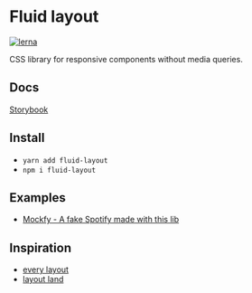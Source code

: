 
# Fluid layout
[![lerna](https://img.shields.io/badge/maintained%20with-lerna-cc00ff.svg)](https://lerna.js.org/)

CSS library for responsive components without media queries. 


## Docs

[Storybook](https://fluid-layout.netlify.app/index.html)


## Install 

- `yarn add fluid-layout`
- `npm i fluid-layout`


## Examples

- [Mockfy - A fake Spotify made with this lib](https://glitch.com/~mockfy)

## Inspiration
- [every layout](https://every-layout.dev/)
- [layout land](https://www.youtube.com/channel/UC7TizprGknbDalbHplROtag)
